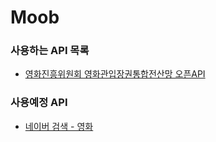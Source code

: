 # Moob

### 사용하는 API 목록

- [영화진흥위원회 영화관입장권통합전산망 오픈API](http://www.kobis.or.kr/kobisopenapi/homepg/apiservice/searchServiceInfo.do)

### 사용예정 API
- [네이버 검색 - 영화](https://developers.naver.com/docs/search/movie/)
